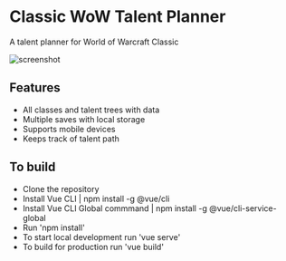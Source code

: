 # Classic WoW Talent Planner
A talent planner for World of Warcraft Classic

![screenshot](public/images/screenshot.jpg)

## Features
* All classes and talent trees with data
* Multiple saves with local storage
* Supports mobile devices
* Keeps track of talent path

## To build
* Clone the repository
* Install Vue CLI | npm install -g @vue/cli
* Install Vue CLI Global commmand | npm install -g @vue/cli-service-global
* Run 'npm install'
* To start local development run 'vue serve'
* To build for production run 'vue build'